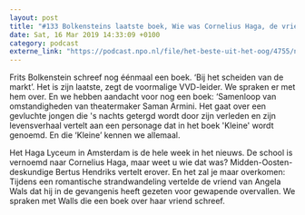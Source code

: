 ```yaml
---
layout: post
title: "#133 Bolkensteins laatste boek, Wie was Cornelius Haga, de vriend van Angela Wals"
date: Sat, 16 Mar 2019 14:33:09 +0100
category: podcast
externe_link: "https://podcast.npo.nl/file/het-beste-uit-het-oog/4755/nporadio1_het-beste-uit-het-oog_20190316_133-bolkenstein-laatste-boek-wie-was-cornelius-haga-de-vriend-van-angela-wals_E82RXT.mp3"
---
```


Frits Bolkenstein schreef nog éénmaal een boek. ‘Bij het scheiden van de markt’. Het is zijn laatste, zegt de voormalige VVD-leider. We spraken er met hem over.  En we hebben aandacht voor nog een boek:  ‘Samenloop van omstandigheden van theatermaker Saman Armini. Het gaat over een gevluchte jongen die 's nachts getergd wordt door zijn verleden en zijn levensverhaal vertelt aan een personage dat in het boek 'Kleine' wordt genoemd. En die ‘Kleine’ kennen we allemaal.

Het Haga Lyceum in Amsterdam is de hele week in het nieuws. De school is vernoemd naar Cornelius Haga, maar weet u wie dat was? Midden-Oosten-deskundige Bertus Hendriks vertelt erover.  En het zal je maar overkomen: Tijdens een romantische strandwandeling vertelde de vriend van Angela Wals dat hij in de gevangenis heeft gezeten voor gewapende overvallen. We spraken met Walls die een boek over haar vriend schreef.
